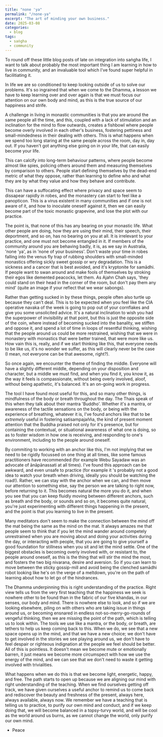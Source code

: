 ```yaml
---
title: "none 'ya"
permalink: "/none-ya" 
excerpt: "The art of minding your own business."
date: 2025-03-08
categories:
  - blog 
tags: 
  - saṅgha
  - community 
--- 
```


To round off these little blog posts of late on integration into saṅgha life, I want to talk about probably the most important thing I am learning in how to live in community, and an invaluable tool which I've found super helpful in facilitiating it. 

In life we are so conditioned to keep looking outside of us to solve our problems. It's so ingrained that when we come to the Dhamma, a lesson we have to keep learning over and over again is that we must focus our attention on our own body and mind, as this is the true source of our happiness and strife. 

A challenge in living in monastic communities is that you are around the same people all the time, and this, coupled with a lack of stimulation and an inclination for the mind to flow outwards, creates a fishbowl where people become overly involved in each other's business, fostering pettiness and small-mindedness in their dealing with others. This is what happens when we spend too long staring at the same people across the room, day in, day out. If you haven't got anything else going on in your life, that can easily become your life.

This can calcify into long-term behaviour patterns, where people become almost like spies, policing others around them and measuring themselves by comparison to others. People start defining themselves by the dead-end metric of what they oppose, rather than learning to define who and what they are by what they value and how they behave and contribute. 

This can have a suffocating effect where privacy and space seem to dissapear rapidly in robes, and the monastery can start to feel like a panopticon. This is a virus existent in many communities and if one is not aware of it, and how to inoculate oneself against it, then we can easily become part of the toxic monastic grapevine, and lose the plot with our practice.

The point is, that none of this has any bearing on your monastic life. What other people are doing, how they are using their mind, their speech, their deportment, and so on, has no bearing on you at all. It is irrelevant to your practice, and one must not become entangled in it. If members of the community around you are behaving badly, it is, as we say in Australia, 'none 'ya', as in 'none of your business'. Don't waste your time in robes falling into the venus fly trap of rubbing shoulders with small-minded monastics offering sickly sweet gossip or wry degradation. This is a sickness and a cancer that is best avoided, and it's kryptonite for samādhi. If people want to swan around and make fools of themselves by stroking their egos like demented peacocks, let them. As Ajahn Chah says, 'they could stand on their head in the corner of the room, but don't pay them any mind' (quite an image if your reflect that we wear sabongs). 

Rather than getting sucked in by these things, people often also turtle up because they can't deal. This is to be expected when you feel like the CIA operative navaka of the week is going to pop out of your cornflakes and give you some unsolicited advice. It's a natural inclination to wish you had the superpower of invisibility at that point, but this is just the opposite side of the coin, where instead of becoming sucked into the banality, we stiffen and oppose it, and spend a lot of time in loops of resentful thinking, wishing that the people around us could be more restrained, wishing that we were in monastery with monastics that were better trained, that were more like us. How vain this is, really, and if we start thinking like this, that everyone needs to be like us, it's no wonder we suffer, as this will clearly never be the case (I mean, not everyone can be that awesome, right?). 

So once again, we encounter the theme of finding the middle. Everyone will have a slightly different middle, depending on your disposition and character, but a middle we must find, and when you find it, you know it, as the way it feels is compassionate, without being overly involved, aloof, without being apathetic, it's balanced. It's an on-going work in progress. 

The tool I have found most useful for this, and so many other things, is mindfulness of the body or breath throughout the day. The Thais speak of this when they talk about their mantra 'Buddho'. Whether it's a mantra, or awareness of the tactile sensations on the body, or being with the experience of breathing, whatever it is, I've found anchors like that to be *extremely* useful in fostering satisampajañña, the kind of present moment attention that the Buddha praised not only for it's presence, but for containing the contextual, or situational awareness of what one is doing, so as to foster wisdom in how one is receiving, and responding to one's environment, including to the people around oneself. 

By commiting to working with an anchor like this, I'm not implying that we need to be rigidly focussed on one thing at all times, like some famous practitioners have recommended (for example Webu Sayadaw was an advocate of ānāpānassati at all times). I've found this approach can be awkward, and even unsafe to practice (for example it 's probably not a good idea to watch your breath when driving, ideally you should be watching the road!). Rather, we can stay with the anchor when we can, and then move our attention to something else, say the person we are talking to right now, before returning to it. This becomes natural the more you do it, and when you see that you can keep fluidly moving between different anchors, such as breath and the body, or sounds and so on, it becomes quite natural, you're just experimenting with different things happening in the present, and the point is that you learning to live in the present.  

Many meditators don't seem to make the connection between the mind off the mat being the same as the mind on the mat. It always amazes me that people seem to think that if you let the mind wander around competely unrestrained when you are moving about and doing your activities during the day, or interacting with people, that you are going to give yourself a good foundation for stillness when you sit and let the mind settle. One of the biggest obstacles is becoming overly involved with, or resistant to, the people around oneself, as this is the thing that will stir the mind the most, and fosters the two big nivarana, desire and aversion. So if you can learn to move between the sticky gossip-mill and avoid being the clenched samādhi robot looking like he's on the verge of a meltdown, you're on the path of learning about how to let go of the hindrances. 

The Dhamma underpinning this is right understanding of the practice. Right view tells us from the very first teaching that the happiness we seek is nowhere other to be found than in the fabric of our five khandas, in our senses, our body and mind. There is nowhere else to look, and so if we are looking elsewhere, piling on with others who are taking issue in things around us, or becoming ensnared in endless not-so-merry-go-rounds of vengeful thinking, then we are missing the point of the path, which is telling us to look within. The tools we use like a mantra, or the body, or breath, are tethers to help us keep coming back to this. When we do, we see that a new space opens up in the mind, and that we have a new choice; we don't have to get involved in the stories we see playing around us, we don't have to feel despair or righteous indignation at the people we feel should be better. All of this is pointless. It doesn't mean we become mute or emotionally barren, it just means we become more circumspect with how we use the energy of the mind, and we can see that we don't need to waste it getting involved with trivialities. 

What happens when we do this is that we become light, energetic, happy, and free. The path starts to open up because we are aligning our mind with right understanding of the teaching. When we find ourselves getting off track, we have given ourselves a useful anchor to remind us to come back and rediscover the beauty and freshness of the present, always here, always available, always now. We remember we have a teaching that is telling us to practice, to purify our own mind and conduct, and if we keep doing that, we will become balanced in a topsy-turvy world, and will be cool as the world around us burns, as we cannot change the world, only purify our own mind. 

- Peace
